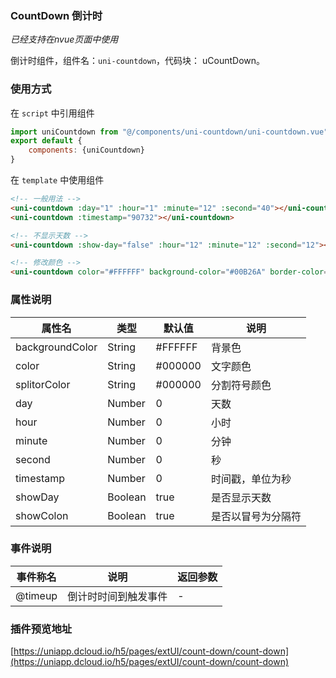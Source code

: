 ### CountDown 倒计时
*已经支持在nvue页面中使用*

倒计时组件，组件名：``uni-countdown``，代码块： uCountDown。

### 使用方式

在 ``script`` 中引用组件

```javascript
import uniCountdown from "@/components/uni-countdown/uni-countdown.vue"
export default {
    components: {uniCountdown}
}
```

在 ``template`` 中使用组件

```html
<!-- 一般用法 -->
<uni-countdown :day="1" :hour="1" :minute="12" :second="40"></uni-countdown>
<uni-countdown :timestamp="90732"></uni-countdown>

<!-- 不显示天数 -->
<uni-countdown :show-day="false" :hour="12" :minute="12" :second="12"></uni-countdown>

<!-- 修改颜色 -->
<uni-countdown color="#FFFFFF" background-color="#00B26A" border-color="#00B26A" :day="1" :hour="2" :minute="30" :second="0"></uni-countdown>
```

### 属性说明

|属性名				|类型	|默认值	|说明				|
|---				|----	|---	|---				|
|backgroundColor	|String	|#FFFFFF|背景色				|
|color				|String	|#000000|文字颜色			|
|splitorColor		|String	|#000000|分割符号颜色			|
|day				|Number	|0		|天数				|
|hour				|Number	|0		|小时				|
|minute				|Number	|0		|分钟				|
|second				|Number	|0		|秒					|
|timestamp          |Number |0      |时间戳，单位为秒   |
|showDay			|Boolean|true	|是否显示天数		|
|showColon			|Boolean|true	|是否以冒号为分隔符	|

### 事件说明

|事件称名	|说明					|返回参数	|
|---		|----					|---		|
|@timeup		|倒计时时间到触发事件	|-			|

### 插件预览地址

[https://uniapp.dcloud.io/h5/pages/extUI/count-down/count-down](https://uniapp.dcloud.io/h5/pages/extUI/count-down/count-down)